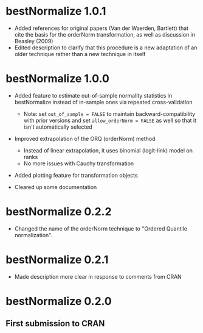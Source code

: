# bestNormalize 1.0.1

- Added references for original papers (Van der Waerden, Bartlett) 
  that cite the basis for the orderNorm transformation, as well as discussion 
  in Beasley (2009)
- Edited description to clarify that this procedure is a new adaptation of an 
  older technique rather than a new technique in itself

# bestNormalize 1.0.0

- Added feature to estimate out-of-sample normality statistics in bestNormalize 
  instead of in-sample ones via repeated cross-validation
    - Note: set `out_of_sample = FALSE` to maintain backward-compatibility with prior versions
      and set `allow_orderNorm = FALSE` as well so that it isn't automatically selected

- Improved extrapolation of the ORQ (orderNorm) method
    - Instead of linear extrapolation, it uses binomial (logit-link) model on ranks
    - No more issues with Cauchy transformation
    
- Added plotting feature for transformation objects

- Cleared up some documentation

# bestNormalize 0.2.2

- Changed the name of the orderNorm technique to "Ordered Quantile normalization".

# bestNormalize 0.2.1

- Made description more clear in response to comments from CRAN 

# bestNormalize 0.2.0

## First submission to CRAN
